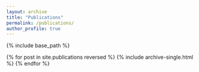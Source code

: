 ```yaml
---
layout: archive
title: "Publications"
permalink: /publications/
author_profile: true
---
```


<!-- You can also find my articles on <a href="https://scholar.google.com/citations?user=HVANpX8AAAAJ&hl=en">my Google Scholar profile</a>. -->

{% include base_path %}

{% for post in site.publications reversed %}
  {% include archive-single.html %}
{% endfor %}
